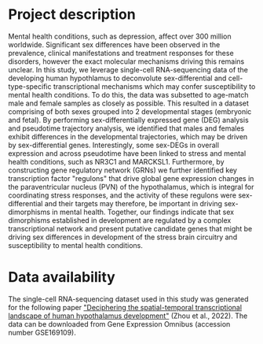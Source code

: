 # Project description
Mental health conditions, such as depression, affect over 300 million worldwide. Significant sex differences have been observed in the prevalence, clinical manifestations and treatment responses for these disorders, however the exact molecular mechanisms driving this remains unclear. In this study, we leverage single-cell RNA-sequencing data of the developing human hypothlamus to deconvolute sex-differential and cell-type-specific transcriptional mechanisms which may confer susceptibility to mental health conditions. To do this, the data was subsetted to age-match male and female samples as closely as possible. This resulted in a dataset comprising of both sexes grouped into 2 developmental stages (embryonic and fetal). By performing sex-differentially expressed gene (DEG) analysis and pseudotime trajectory analysis, we identified that males and females exhibit differences in the developmental trajectories, which may be driven by sex-differential genes. Interestingly, some sex-DEGs in overall expression and across pseudotime have been linked to stress and mental health conditions, such as NR3C1 and MARCKSL1. Furthermore, by constructing gene regulatory network (GRNs) we further identified key transcription factor "regulons" that drive global gene expression changes in the paraventricular nucleus (PVN) of the hypothalamus, which is integral for coordinating stress responses, and the activity of these regulons were sex-differential and their targets may therefore, be important in driving sex-dimorphisms in mental health. Together, our findings indicate that sex dimorphisms established in development are regulated by a complex transcriptional network and present putative candidate genes that might be driving sex differences in development of the stress brain circuitry and susceptibility to mental health conditions. 

# Data availability
The single-cell RNA-sequencing dataset used in this study was generated for the following paper ["Deciphering the spatial-temporal transcriptional landscape of human hypothalamus development"](https://www.sciencedirect.com/science/article/pii/S1934590921004574) (Zhou et al., 2022). The data can be downloaded from Gene Expression Omnibus (accession number GSE169109).

